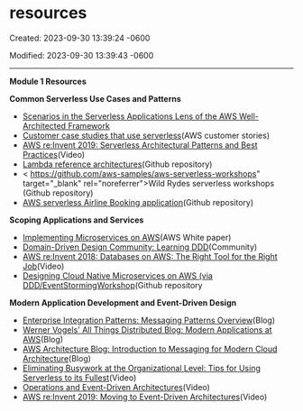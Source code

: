 # resources 

Created: 2023-09-30 13:39:24 -0600

Modified: 2023-09-30 13:39:43 -0600

---

**Module 1 Resources**



**Common Serverless Use Cases and Patterns**

- [Scenarios in the Serverless Applications Lens of the AWS Well-Architected Framework](https://docs.aws.amazon.com/wellarchitected/latest/serverless-applications-lens/scenarios.html)
- [Customer case studies that use serverless](https://aws.amazon.com/solutions/case-studies/?customer-references-cards.sort-by=item.additionalFields.publishedDate&customer-references-cards.sort-order=desc&customer-references-cards.q=serverless&customer-references-cards.q_operator=AND)(AWS customer stories)
- [AWS re:Invent 2019: Serverless Architectural Patterns and Best Practices](https://www.youtube.com/watch?v=9IYpGTS7Jy0)(Video)
- [Lambda reference architectures](https://github.com/aws-samples?q=lambda-refarch)(Github repository)
- < <https://github.com/aws-samples/aws-serverless-workshops>" target="_blank" rel="noreferrer">Wild Rydes serverless workshops (Github repository)
- [AWS serverless Airline Booking application](https://github.com/aws-samples/aws-serverless-airline-booking)(Github repository)

**Scoping Applications and Services**

- [Implementing Microservices on AWS](https://docs.aws.amazon.com/whitepapers/latest/microservices-on-aws)(AWS White paper)
- [Domain-Driven Design Community: Learning DDD](https://dddcommunity.org/learning-ddd/)(Community)
- [AWS re:Invent 2018: Databases on AWS: The Right Tool for the Right Job](https://www.youtube.com/watch?v=-pb-DkD6cWg)(Video)
- [Designing Cloud Native Microservices on AWS (via DDD/EventStormingWorkshop](https://github.com/aws-samples/designing-cloud-native-microservices-on-aws)(Github repository

**Modern Application Development and Event-Driven Design**

- [Enterprise Integration Patterns: Messaging Patterns Overview](https://www.enterpriseintegrationpatterns.com/patterns/messaging/index.html)(Blog)
- [Werner Vogels' All Things Distributed Blog: Modern Applications at AWS](https://www.allthingsdistributed.com/2019/08/modern-applications-at-aws.html)(Blog)
- [AWS Architecture Blog: Introduction to Messaging for Modern Cloud Architecture](https://aws.amazon.com/blogs/architecture/introduction-to-messaging-for-modern-cloud-architecture/)(Blog)
- [Eliminating Busywork at the Organizational Level: Tips for Using Serverless to its Fullest](https://www.twitch.tv/videos/647864324?tt_content=channel_name&tt_medium=embed)(Video)
- [Operations and Event-Driven Architectures](https://www.twitch.tv/videos/647863584?collection=HwBi8IvMFBbKVw&filter=collections&sort=time)(Video)
- [AWS re:Invent 2019: Moving to Event-Driven Architectures](https://youtu.be/h46IquqjF3E)(Video)

